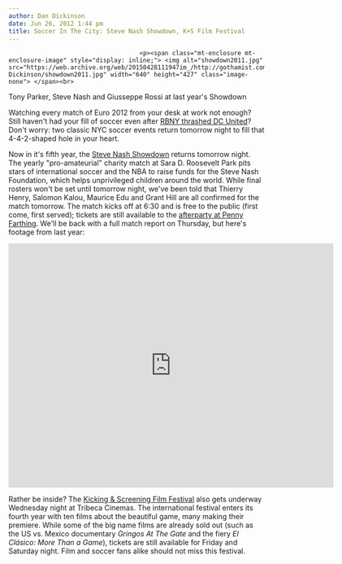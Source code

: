 ```yaml
---
author: Dan Dickinson
date: Jun 26, 2012 1:44 pm
title: Soccer In The City: Steve Nash Showdown, K+S Film Festival
---
```


	
										<p><span class="mt-enclosure mt-enclosure-image" style="display: inline;"> <img alt="showdown2011.jpg" src="https://web.archive.org/web/20150428111947im_/http://gothamist.com/attachments/Dan Dickinson/showdown2011.jpg" width="640" height="427" class="image-none"> </span><br>
<span class="photo_caption">Tony Parker, Steve Nash and Giusseppe Rossi at last year&apos;s Showdown</span></p>

<p>Watching every match of Euro 2012 from your desk at work not enough?  Still haven&apos;t had your fill of soccer even after <a href="https://web.archive.org/web/20150428111947/http://gothamist.com/2012/06/25/barklage_and_red_bulls_get_revenge.php">RBNY thrashed DC United</a>?  Don&apos;t worry: two classic NYC soccer events return tomorrow night to fill that 4-4-2-shaped hole in your heart.</p>

<p>Now in it&apos;s fifth year, the <a href="https://web.archive.org/web/20150428111947/http://stevenash.org/showdown/">Steve Nash Showdown</a> returns tomorrow night.  The yearly &quot;pro-amateurial&quot; charity match at Sara D. Roosevelt Park pits stars of international soccer and the NBA to raise funds for the Steve Nash Foundation, which helps unprivileged children around the world. While final rosters won&apos;t be set until tomorrow night, we&apos;ve been told that Thierry Henry, Salomon Kalou, Maurice Edu and Grant Hill are all confirmed for the match tomorrow.  The match kicks off at 6:30 and is free to the public (first come, first served); tickets are still available to the <a href="https://web.archive.org/web/20150428111947/https://stevenash.org/make-an-assist/store/showdown/afterparty-for-one">afterparty at Penny Farthing</a>.  We&apos;ll be back with a full match report on Thursday, but here&apos;s footage from last year:</p>

<p><iframe width="640" height="480" src="https://web.archive.org/web/20150428111947if_/http://www.youtube.com/embed/L8RxT7CuVmc" frameborder="0" allowfullscreen></iframe></p>

<p>Rather be inside?  The <a href="https://web.archive.org/web/20150428111947/http://www.kickingandscreening.com/">Kicking &amp; Screening Film Festival</a> also gets underway Wednesday night at Tribeca Cinemas.  The international festival enters its fourth year with ten films about the beautiful game, many making their premiere.  While some of the big name films are already sold out (such as the US vs. Mexico documentary <em>Gringos At The Gate</em> and the fiery <em>El Cl&#xE1;sico: More Than a Game</em>), tickets are still available for Friday and Saturday night.  Film and soccer fans alike should not miss this festival.</p>					
										
									
				